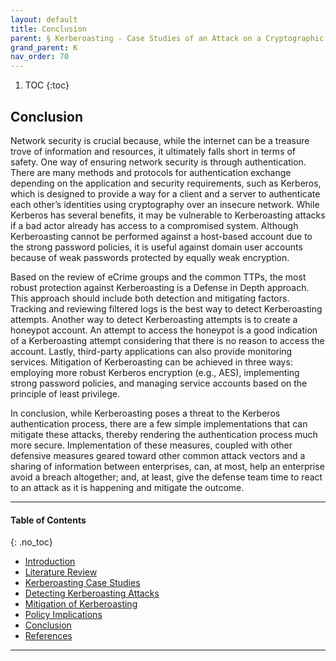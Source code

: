 ```yaml
---
layout: default
title: Conclusion   
parent: § Kerberoasting - Case Studies of an Attack on a Cryptographic Authentication Technology 
grand_parent: K
nav_order: 70 
---
```

<style>
.dont-break-out {
  /* These are technically the same, but use both */
  overflow-wrap: break-word;
  word-wrap: break-word;

     -ms-word-break: break-all;
  /* This is the dangerous one in WebKit, as it breaks things wherever */
  word-break: break-all;
  /* Instead use this non-standard one: */
  word-break: break-word;
}

.youtube-container {
    position: relative;
    width: 100%;
    height: 0;
    padding-bottom: 56.25%;
}
.youtube-video {
    position: absolute;
    top: 0;
    left: 0;
    width: 100%;
    height: 100%;
}

</style>

<div class="dont-break-out" markdown="1">

1. TOC
{:toc}

## Conclusion
Network security is crucial because, while the internet can be a treasure trove of information and resources, it ultimately falls short in terms of safety. One way of ensuring network security is through authentication. There are many methods and protocols for authentication exchange depending on the application and security requirements, such as Kerberos, which is designed to provide a way for a client and a server to authenticate each other’s identities using cryptography over an insecure network. While Kerberos has several benefits, it may be vulnerable to Kerberoasting attacks if a bad actor already has access to a compromised system. Although Kerberoasting cannot be performed against a host-based account due to the strong password policies, it is useful against domain user accounts because of weak passwords protected by equally weak encryption.

Based on the review of eCrime groups and the common TTPs, the most robust protection against Kerberoasting is a Defense in Depth approach. This approach should include both detection and mitigating factors. Tracking and reviewing filtered logs is the best way to detect Kerberoasting attempts. Another way to detect Kerberoasting attempts is to create a honeypot account. An attempt to access the honeypot is a good indication of a Kerberoasting attempt considering that there is no reason to access the account. Lastly, third-party applications can also provide monitoring services. Mitigation of Kerberoasting can be achieved in three ways: employing more robust Kerberos encryption (e.g., AES), implementing strong password policies, and managing service accounts based on the principle of least privilege.

In conclusion, while Kerberoasting poses a threat to the Kerberos authentication process, there are a few simple implementations that can mitigate these attacks, thereby rendering the authentication process much more secure. Implementation of these measures, coupled with other defensive measures geared toward other common attack vectors and a sharing of information between enterprises, can, at most, help an enterprise avoid a breach altogether; and, at least, give the defense team time to react to an attack as it is happening and mitigate the outcome.

***

#### Table of Contents
{: .no_toc}

<ul><li> <a href="/docs/K/Kerberoasting-Case-Studies-of-an-Attack-on-a-Cryptographic-Authentication-Technology-1/">Introduction</a></li><li> <a href="/docs/K/Kerberoasting-Case-Studies-of-an-Attack-on-a-Cryptographic-Authentication-Technology-2/">Literature Review</a></li><li> <a href="/docs/K/Kerberoasting-Case-Studies-of-an-Attack-on-a-Cryptographic-Authentication-Technology-3/">Kerberoasting Case Studies</a></li><li> <a href="/docs/K/Kerberoasting-Case-Studies-of-an-Attack-on-a-Cryptographic-Authentication-Technology-4/">Detecting Kerberoasting Attacks</a></li><li> <a href="/docs/K/Kerberoasting-Case-Studies-of-an-Attack-on-a-Cryptographic-Authentication-Technology-5/">Mitigation of Kerberoasting</a></li><li> <a href="/docs/K/Kerberoasting-Case-Studies-of-an-Attack-on-a-Cryptographic-Authentication-Technology-6/">Policy Implications</a></li><li> <a href="/docs/K/Kerberoasting-Case-Studies-of-an-Attack-on-a-Cryptographic-Authentication-Technology-7/">Conclusion</a></li><li> <a href="/docs/K/Kerberoasting-Case-Studies-of-an-Attack-on-a-Cryptographic-Authentication-Technology-8/">References</a></li></ul>

***

</div>
